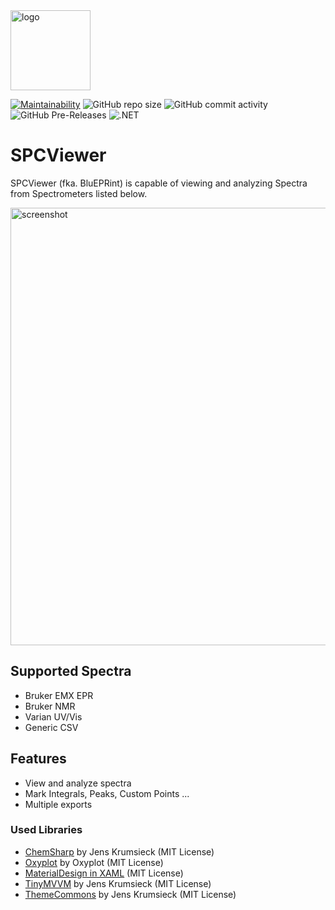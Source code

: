 <img src="https://raw.githubusercontent.com/JensKrumsieck/SPCViewer/master/.github/spc.png" alt="logo" width="128"/>

[![Maintainability](https://api.codeclimate.com/v1/badges/36b9fd90a6fcdc263702/maintainability)](https://codeclimate.com/github/JensKrumsieck/SPCViewer/maintainability)
![GitHub repo size](https://img.shields.io/github/repo-size/JensKrumsieck/SPCViewer)
![GitHub commit activity](https://img.shields.io/github/commit-activity/y/JensKrumsieck/SPCViewer)
![GitHub Pre-Releases](https://img.shields.io/github/downloads-pre/JensKrumsieck/SPCViewer/latest/total)
![.NET](https://github.com/JensKrumsieck/SPCViewer/workflows/.NET/badge.svg)
# SPCViewer

SPCViewer (fka. BluEPRint) is capable of viewing and analyzing Spectra from Spectrometers listed below.

<img src="https://raw.githubusercontent.com/JensKrumsieck/SPCViewer/master/.github/screenshot.png" alt="screenshot" width="700"/>

## Supported Spectra
- Bruker EMX EPR
- Bruker NMR
- Varian UV/Vis
- Generic CSV

## Features
- View and analyze spectra
- Mark Integrals, Peaks, Custom Points ...
- Multiple exports


### Used Libraries
* [ChemSharp](https://github.com/JensKrumsieck/ChemSharp) by Jens Krumsieck (MIT License)
* [Oxyplot](https://github.com/oxyplot/oxyplot) by Oxyplot (MIT License)
* [MaterialDesign in XAML](https://github.com/MaterialDesignInXAML/MaterialDesignInXamlToolkit) (MIT License)
* [TinyMVVM](https://github.com/JensKrumsieck/TinyMVVM) by Jens Krumsieck (MIT License)
* [ThemeCommons](https://github.com/JensKrumsieck/ThemeCommons) by Jens Krumsieck (MIT License)
